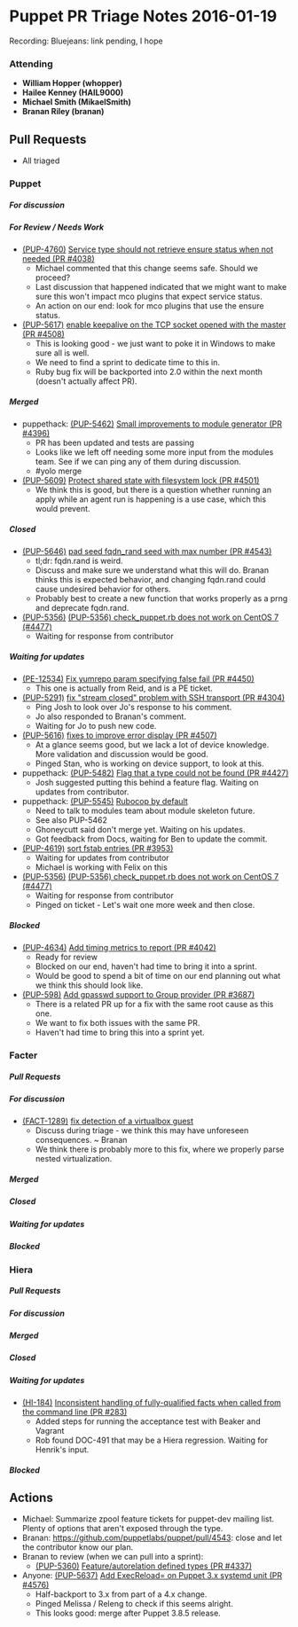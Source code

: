 # Puppet PR Triage Notes 2016-01-19

Recording: Bluejeans: link pending, I hope

### Attending

* **William Hopper (whopper)**
* **Hailee Kenney (HAIL9000)**
* **Michael Smith (MikaelSmith)**
* **Branan Riley (branan)**

## Pull Requests

* All triaged

### Puppet

##### For discussion

##### For Review / Needs Work
* [(PUP-4760)](https://tickets.puppetlabs.com/browse/PUP-4760) [Service type should not retrieve ensure status when not needed (PR #4038)](https://github.com/puppetlabs/puppet/pull/4038)
  - Michael commented that this change seems safe. Should we proceed?
  - Last discussion that happened indicated that we might want to make sure this won't impact mco plugins that 
expect service status.
  - An action on our end: look for mco plugins that use the ensure status.
* [(PUP-5617)](https://tickets.puppetlabs.com/browse/PUP-5617) [enable keepalive on the TCP socket opened with the master (PR #4508)](https://github.com/puppetlabs/puppet/pull/4508)
  - This is looking good - we just want to poke it in Windows to make sure all is well.
  - We need to find a sprint to dedicate time to this in.
  - Ruby bug fix will be backported into 2.0 within the next month (doesn't actually affect PR).

##### Merged
* puppethack: [(PUP-5462)](https://tickets.puppetlabs.com/browse/PUP-5462) [Small improvements to module generator (PR #4396)](https://github.com/puppetlabs/puppet/pull/4396)
  - PR has been updated and tests are passing
  - Looks like we left off needing some more input from the modules team. See if we can ping any of them during discussion.
  - #yolo merge
* [(PUP-5609)](https://tickets.puppetlabs.com/browse/PUP-5609) [Protect shared state with filesystem lock (PR #4501)](https://github.com/puppetlabs/puppet/pull/4501)
  - We think this is good, but there is a question whether running an apply while an agent run is happening
    is a use case, which this would prevent.

##### Closed

* [(PUP-5646)](https://tickets.puppetlabs.com/browse/PUP-5646) [pad seed fqdn_rand seed with max number (PR #4543)](https://github.com/puppetlabs/puppet/pull/4543)
  - tl;dr: fqdn.rand is weird.
  - Discuss and make sure we understand what this will do. Branan thinks this is expected behavior, and changing fqdn.rand could cause undesired behavior for others.
  - Probably best to create a new function that works properly as a prng and deprecate fqdn.rand.
* [(PUP-5356)](https://tickets.puppetlabs.com/browse/PUP-5356) [(PUP-5356) check_puppet.rb does not work on CentOS 7 (#4477)](https://github.com/puppetlabs/puppet/pull/4477)
  - Waiting for response from contributor

##### Waiting for updates
* [(PE-12534)](https://tickets.puppetlabs.com/browse/PE-12534) [Fix yumrepo param specifying false fail (PR #4450)](https://github.com/puppetlabs/puppet/pull/4450)
  - This one is actually from Reid, and is a PE ticket.
* [(PUP-5291)](https://tickets.puppetlabs.com/browse/PUP-5291) [fix "stream closed" problem with SSH transport (PR #4304)](https://github.com/puppetlabs/puppet/pull/4304)
  - Ping Josh to look over Jo's response to his comment.
  - Jo also responded to Branan's comment.
  - Waiting for Jo to push new code.
* [(PUP-5616)](https://tickets.puppetlabs.com/browse/PUP-5615) [fixes to improve error display (PR #4507)](https://github.com/puppetlabs/puppet/pull/4507)
  - At a glance seems good, but we lack a lot of device knowledge. More validation and discussion would be good.
  - Pinged Stan, who is working on device support, to look at this.
* puppethack: [(PUP-5482)](https://tickets.puppetlabs.com/browse/PUP-5482) [Flag that a type could not be found (PR #4427)](https://github.com/puppetlabs/puppet/pull/4427)
  - Josh suggested putting this behind a feature flag. Waiting on updates from contributor.
* puppethack: [(PUP-5545)](https://tickets.puppetlabs.com/browse/PUP-5545) [Rubocop by default](https://github.com/puppetlabs/puppet/pull/4463)
  - Need to talk to modules team about module skeleton future.
  - See also PUP-5462
  - Ghoneycutt said don't merge yet. Waiting on his updates.
  - Got feedback from Docs, waiting for Ben to update the commit.
* [(PUP-4619)](https://tickets.puppetlabs.com/browse/PUP-4619) [sort fstab entries (PR #3953)](https://github.com/puppetlabs/puppet/pull/3953)
  - Waiting for updates from contributor
  - Michael is working with Felix on this
* [(PUP-5356)](https://tickets.puppetlabs.com/browse/PUP-5356) [(PUP-5356) check_puppet.rb does not work on CentOS 7 (#4477)](https://github.com/puppetlabs/puppet/pull/4477)
  - Waiting for response from contributor
  - Pinged on ticket - Let's wait one more week and then close.

##### Blocked

* [(PUP-4634)](https://tickets.puppetlabs.com/browse/PUP-4634) [Add timing metrics to report (PR #4042)](https://github.com/puppetlabs/puppet/pull/4042)
  - Ready for review
  - Blocked on our end, haven't had time to bring it into a sprint.
  - Would be good to spend a bit of time on our end planning out what we think this should look like.
* [(PUP-598)](https://tickets.puppetlabs.com/browse/PUP-598) [Add gpasswd support to Group provider (PR #3687)](https://github.com/puppetlabs/puppet/pull/3687)
  - There is a related PR up for a fix with the same root cause as this one.
  - We want to fix both issues with the same PR.
  - Haven't had time to bring this into a sprint yet.

### Facter

##### Pull Requests

##### For discussion
  * [(FACT-1289)](https://tickets.puppetlabs.com/browse/FACT-1289) [fix detection of a virtualbox guest ](https://github.com/puppetlabs/facter/pull/1240)
    - Discuss during triage - we think this may have unforeseen consequences. ~ Branan
    - We think there is probably more to this fix, where we properly parse nested virtualization.

##### Merged

##### Closed

##### Waiting for updates

##### Blocked

### Hiera

##### Pull Requests

##### For discussion

##### Merged

##### Closed

##### Waiting for updates
* [(HI-184)](https://tickets.puppetlabs.com/browse/HI-184) [Inconsistent handling of fully-qualified facts when called from the command line (PR #283)](https://github.com/puppetlabs/hiera/pull/283)
    - Added steps for running the acceptance test with Beaker and Vagrant
    - Rob found DOC-491 that may be a Hiera regression. Waiting for Henrik's input.

##### Blocked

## Actions

* Michael: Summarize zpool feature tickets for puppet-dev mailing list. Plenty of options that aren't exposed through the type.
* Branan: https://github.com/puppetlabs/puppet/pull/4543: close and let the contributor know our plan.
* Branan to review (when we can pull into a sprint):
  - [(PUP-5360)](https://tickets.puppetlabs.com/browse/PUP-5360) [Feature/autorelation defined types (PR #4337)](https://github.com/puppetlabs/puppet/pull/4337)
* Anyone: [(PUP-5637)](https://tickets.puppetlabs.com/browse/PUP-5637) [Add ExecReload= on Puppet 3.x systemd unit (PR #4576)](https://github.com/puppetlabs/puppet/pull/4576)
  - Half-backport to 3.x from part of a 4.x change.
  - Pinged Melissa / Releng to check if this seems alright.
  - This looks good: merge after Puppet 3.8.5 release.

